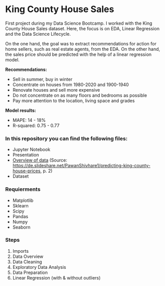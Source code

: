 # King County House Sales 
First project during my Data Science Bootcamp. I worked with the King County House Sales dataset. 
Here, the focus is on EDA, Linear Regression and the Data Science Lifecycle.

On the one hand, the goal was to extract recommendations for action for home sellers, such as real estate agents, from the EDA. 
On the other hand, the sales price should be predicted with the help of a linear regression model.

**Recommendations:** 
* Sell in summer, buy in winter
* Concentrate on houses from 1980-2020 and 1900-1940
* Renovate houses and sell more expensive
* Do not concentrate on as many floors and bedrooms as possible
* Pay more attention to the location, living space and grades 


**Model results:** 
* MAPE: 14 - 18%
* R-squared: 0.75 - 0.77


### In this repository you can find the following files: 
* Jupyter Notebook 
* Presentation 
* [Overview of data](https://github.com/svenrr/kc-house-prices/blob/master/overview_data.PNG) (Source: https://de.slideshare.net/PawanShivhare1/predicting-king-county-house-prices, p. 2) 
* Dataset

### Requierments 
* Matplotlib
* Sklearn
* Scipy
* Pandas
* Numpy
* Seaborn

### Steps 
1. Imports 
2. Data Overview
3. Data Cleaning 
4. Exploratory Data Analysis
5. Data Preparation 
6. Linear Regression (with & without outliers)
